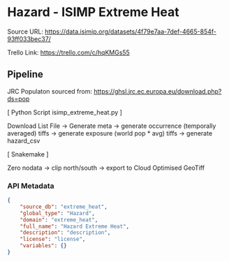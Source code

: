 # Hazard - ISIMP Extreme Heat

Source URL: https://data.isimip.org/datasets/4f79e7aa-7def-4665-854f-93ff033bec37/

Trello Link:  https://trello.com/c/hqKMGs55

## Pipeline

JRC Populaton sourced from: https://ghsl.jrc.ec.europa.eu/download.php?ds=pop

[ Python Script isimp_extreme_heat.py ]

Download List File -> Generate meta -> generate occurrence (temporally averaged) tiffs -> generate exposure (world pop * avg) tiffs -> generate hazard_csv

[ Snakemake ]

Zero nodata -> clip north/south -> export to Cloud Optimised GeoTiff

### API Metadata

```json
{
	"source_db": "extreme_heat",
	"global_type": "Hazard", 
	"domain": "extreme_heat", 
	"full_name": "Hazard Extreme Heat", 
	"description": "description", 
	"license": "license", 
	"variables": {}
}
```